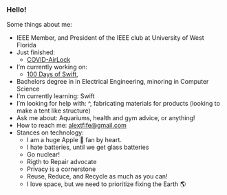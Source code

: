 ### Hello!

<!--
  **alextfife/alextfife** is a ✨ _special_ ✨ repository because its `README.md` (this file) appears on your GitHub profile.
-->
Some things about me:

-  IEEE Member, and President of the IEEE club at University of West Florida
-  Just finished:      
    -   [COVID-AirLock](https://github.com/alextfife/COVID-AirLock)
-  I’m currently working on: 
    -   [100 Days of Swift](https://www.hackingwithswift.com/100), 
-  Bachelors degree in in Electrical Engineering, minoring in Computer Science
-  I’m currently learning: Swift
-  I’m looking for help with: ^, fabricating materials for products (looking to make a tent like structure)
-  Ask me about: Aquariums, health and gym advice, or anything!
-  How to reach me: alextfife@gmail.com 
-  Stances on technology:
    - I am a huge Apple  fan by heart.
    - I hate batteries, until we get glass batteries
    - Go nuclear!
    - Rigth to Repair advocate 
    - Privacy is a cornerstone
    - Reuse, Reduce, and Recycle as much as you can!
    - I love space, but we need to prioritize fixing the Earth 🌎 
